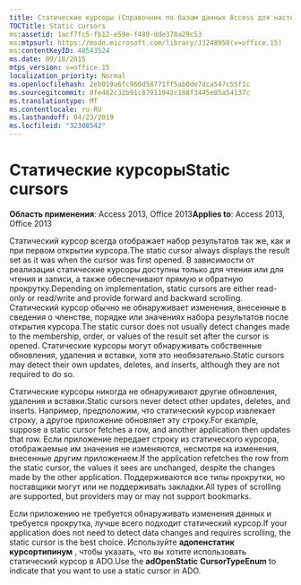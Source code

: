 ```yaml
---
title: Статические курсоры (Справочник по базам данных Access для настольных ПК)
TOCTitle: Static cursors
ms:assetid: 1acf7fc5-fb12-e59e-f480-dde378a29c53
ms:mtpsurl: https://msdn.microsoft.com/library/JJ248950(v=office.15)
ms:contentKeyID: 48543524
ms.date: 09/18/2015
mtps_version: v=office.15
localization_priority: Normal
ms.openlocfilehash: 2eb019a6fc960d58771ff5ab0de7dca547c55f1c
ms.sourcegitcommit: 8fe462c32b91c87911942c188f3445e85a54137c
ms.translationtype: MT
ms.contentlocale: ru-RU
ms.lasthandoff: 04/23/2019
ms.locfileid: "32308542"
---
```

# <a name="static-cursors"></a><span data-ttu-id="0e72a-102">Статические курсоры</span><span class="sxs-lookup"><span data-stu-id="0e72a-102">Static cursors</span></span>


<span data-ttu-id="0e72a-103">**Область применения**: Access 2013, Office 2013</span><span class="sxs-lookup"><span data-stu-id="0e72a-103">**Applies to**: Access 2013, Office 2013</span></span>

<span data-ttu-id="0e72a-104">Статический курсор всегда отображает набор результатов так же, как и при первом открытии курсора.</span><span class="sxs-lookup"><span data-stu-id="0e72a-104">The static cursor always displays the result set as it was when the cursor was first opened.</span></span> <span data-ttu-id="0e72a-105">В зависимости от реализации статические курсоры доступны только для чтения или для чтения и записи, а также обеспечивают прямую и обратную прокрутку.</span><span class="sxs-lookup"><span data-stu-id="0e72a-105">Depending on implementation, static cursors are either read-only or read/write and provide forward and backward scrolling.</span></span> <span data-ttu-id="0e72a-106">Статический курсор обычно не обнаруживает изменения, внесенные в сведения о членстве, порядке или значениях набора результатов после открытия курсора.</span><span class="sxs-lookup"><span data-stu-id="0e72a-106">The static cursor does not usually detect changes made to the membership, order, or values of the result set after the cursor is opened.</span></span> <span data-ttu-id="0e72a-107">Статические курсоры могут обнаруживать собственные обновления, удаления и вставки, хотя это необязательно.</span><span class="sxs-lookup"><span data-stu-id="0e72a-107">Static cursors may detect their own updates, deletes, and inserts, although they are not required to do so.</span></span>

<span data-ttu-id="0e72a-108">Статические курсоры никогда не обнаруживают другие обновления, удаления и вставки.</span><span class="sxs-lookup"><span data-stu-id="0e72a-108">Static cursors never detect other updates, deletes, and inserts.</span></span> <span data-ttu-id="0e72a-109">Например, предположим, что статический курсор извлекает строку, а другое приложение обновляет эту строку.</span><span class="sxs-lookup"><span data-stu-id="0e72a-109">For example, suppose a static cursor fetches a row, and another application then updates that row.</span></span> <span data-ttu-id="0e72a-110">Если приложение передает строку из статического курсора, отображаемые им значения не изменяются, несмотря на изменения, внесенные другим приложением.</span><span class="sxs-lookup"><span data-stu-id="0e72a-110">If the application refetches the row from the static cursor, the values it sees are unchanged, despite the changes made by the other application.</span></span> <span data-ttu-id="0e72a-111">Поддерживаются все типы прокрутки, но поставщики могут или не поддерживать закладки.</span><span class="sxs-lookup"><span data-stu-id="0e72a-111">All types of scrolling are supported, but providers may or may not support bookmarks.</span></span>

<span data-ttu-id="0e72a-112">Если приложению не требуется обнаруживать изменения данных и требуется прокрутка, лучше всего подходит статический курсор.</span><span class="sxs-lookup"><span data-stu-id="0e72a-112">If your application does not need to detect data changes and requires scrolling, the static cursor is the best choice.</span></span> <span data-ttu-id="0e72a-113">Используйте **адопенстатик** **курсортипинум** , чтобы указать, что вы хотите использовать статический курсор в ADO.</span><span class="sxs-lookup"><span data-stu-id="0e72a-113">Use the **adOpenStatic** **CursorTypeEnum** to indicate that you want to use a static cursor in ADO.</span></span>

